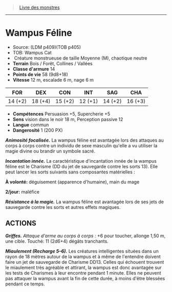 ﻿> [Livre des monstres](tome_of_beasts.md)

---

# Wampus Féline

- Source: (LDM p409)(TOB p405)
- TOB: Wampus Cat
-  Créature monstrueuse de taille Moyenne (M), chaotique neutre
- **Terrain** Bois / Forêt, Collines / Vallées
- **Classe d'armure** 14
- **Points de vie** 58 (9d8+18)
- **Vitesse** 12 m, escalade 6 m, nage 6 m

|FOR|DEX|CON|INT|SAG|CHA|
|---|---|---|---|---|---|
|14 (+2)|18 (+4)|15 (+2)|12 (+1)|14 (+2)|16 (+3)|

- **Compétences** Persuasion +5, Supercherie +5
- **Sens** vision dans le noir 18 m, Perception passive 12
- **Langue** commun
- **Dangerosité** 1 (200 PX)

**_Animosité focalisée._** La wampus féline est avantagée lors des attaques au corps à corps contre un individu de sexe masculin qu'elle a vu utiliser la magie divine ou brandir un symbole sacré.

**_Incantation innée._** La caractéristique d'incantation innée de la wampus féline est le Charisme (DD du jet de sauvegarde contre les sorts 13). Elle peut lancer les sorts suivants sans composantes matérielles :

**À volonté:** déguisement (apparence d'humaine), main du mage

**2/jour:** maléfice

**_Résistance à la magie._** La wampus féline est avantagée lors de ses jets de sauvegarde contre les sorts et autres effets magiques.

## ACTIONS

**_Griffes._** _Attaque d'arme au corps à corps :_ +6 pour toucher, allonge 1,50 m, une cible. Touché: 11 (2d6+4) dégâts tranchants.

**_Miaulement (Recharge 5–6)._** Les créatures intelligentes situées dans un rayon de 18 mètres autour de la wampus et à même de l'entendre doivent faire un jet de sauvegarde de Charisme DD13. Celles qui échouent trouvent le miaulement très agréable et attirant, la wampus est donc avantagée sur les tests de Charismes à leur encontre pendant 1 minute. Elles ne peuvent pas attaquer la wampus avant la fin de cette durée, à moins d'être blessées pendant ce temps.

